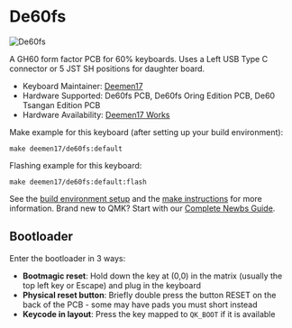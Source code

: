 # De60fs

![De60fs](https://i.imgur.com/7hpYaoXh.jpg)

A GH60 form factor PCB for 60% keyboards. Uses a Left USB Type C connector or 5 JST SH positions for daughter board.

* Keyboard Maintainer: [Deemen17](https://github.com/Deemen17)
* Hardware Supported: De60fs PCB, De60fs Oring Edition PCB, De60 Tsangan Edition PCB
* Hardware Availability: [Deemen17 Works](https://www.facebook.com/deemen17)

Make example for this keyboard (after setting up your build environment):

    make deemen17/de60fs:default

Flashing example for this keyboard:

    make deemen17/de60fs:default:flash

See the [build environment setup](https://docs.qmk.fm/#/getting_started_build_tools) and the [make instructions](https://docs.qmk.fm/#/getting_started_make_guide) for more information. Brand new to QMK? Start with our [Complete Newbs Guide](https://docs.qmk.fm/#/newbs).

## Bootloader

Enter the bootloader in 3 ways:

* **Bootmagic reset**: Hold down the key at (0,0) in the matrix (usually the top left key or Escape) and plug in the keyboard
* **Physical reset button**: Briefly double press the button RESET on the back of the PCB - some may have pads you must short instead
* **Keycode in layout**: Press the key mapped to `QK_BOOT` if it is available
